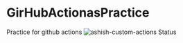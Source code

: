 # GirHubActionasPractice
Practice for github actions
![ashish-custom-actions Status](https://github.com/AshishJhaDevelopment/GithubActionPractice/actions/workflows/ashish-custom-actions.yml/badge.svg)
